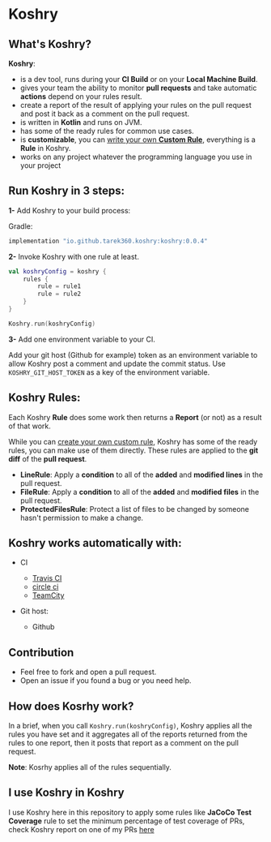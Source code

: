 # Koshry


## What's Koshry?
**Koshry**:
- is a dev tool, runs during your **CI Build** or on your **Local Machine Build**.
- gives your team the ability to monitor **pull requests** and take automatic **actions** depend on your rules result.
- create a report of the result of applying your rules on the pull request and post it back as a comment on the pull request.
- is written in **Kotlin** and runs on JVM.
- has some of the ready rules for common use cases.
- is **customizable**, you can [write your own **Custom Rule**](https://medium.com/@Tarek360/your-first-koshry-rule-c6648ac34ca2), everything is a **Rule** in Koshry.
- works on any project whatever the programming language you use in your project


## Run Koshry in 3 steps:

**1-** Add Koshry to your build process:

Gradle:
```gradle
implementation "io.github.tarek360.koshry:koshry:0.0.4"
```

**2-** Invoke Koshry with one rule at least.

```kotlin
val koshryConfig = koshry {
    rules {
        rule = rule1
        rule = rule2
    }
}

Koshry.run(koshryConfig)
```

**3-** Add one environment variable to your CI.

Add your git host (Github for example) token as an environment variable to allow Koshry post a comment and update the commit status.
Use `KOSHRY_GIT_HOST_TOKEN` as a key of the environment variable.


## Koshry Rules:
Each Koshry **Rule** does some work then returns a **Report** (or not) as a result of that work.

While you can [create your own custom rule](https://medium.com/@Tarek360/your-first-koshry-rule-c6648ac34ca2), Koshry has some of the ready rules, you can make use of them directly.
These rules are applied to the **git diff** of the  **pull request**.
- **LineRule**: Apply a **condition** to all of the **added** and **modified lines** in the pull request.
- **FileRule**: Apply a **condition** to all of the **added** and **modified files** in the pull request.
- **ProtectedFilesRule**: Protect a list of files to be changed by someone hasn't permission to make a change.

## Koshry works automatically with:
- CI
    - [Travis CI](https://travis-ci.com)
    - [circle ci](https://circleci.com)
    - [TeamCity](https://www.jetbrains.com/teamcity)
    
- Git host:
  - Github
  
## Contribution
- Feel free to fork and open a pull request.
- Open an issue if you found a bug or you need help.
  

## How does Kosrhy work?
In a brief, when you call `Koshry.run(koshryConfig)`, Koshry applies all the rules you have set and it aggregates all of the reports returned from the rules to one report, then it posts that report as a comment on the pull request.

**Note**: Kosrhy applies all of the rules sequentially.

## I use Koshry in Koshry
I use Koshry here in this repository to apply some rules like **JaCoCo Test Coverage** rule to set the minimum percentage of test coverage of PRs, check Koshry report on one of my PRs [here](https://github.com/tarek360/koshry/pull/18)
